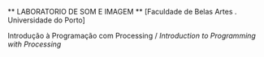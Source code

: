 ** LABORATORIO DE SOM E IMAGEM **
[Faculdade de Belas Artes . Universidade do Porto]

Introdução à Programação com Processing / *Introduction to Programming with Processing*
